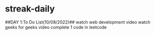 # streak-daily
##DAY 1:To Do List(10/08/2022)##
watch web development video
watch geeks for geeks video
complete 1 code in leetcode